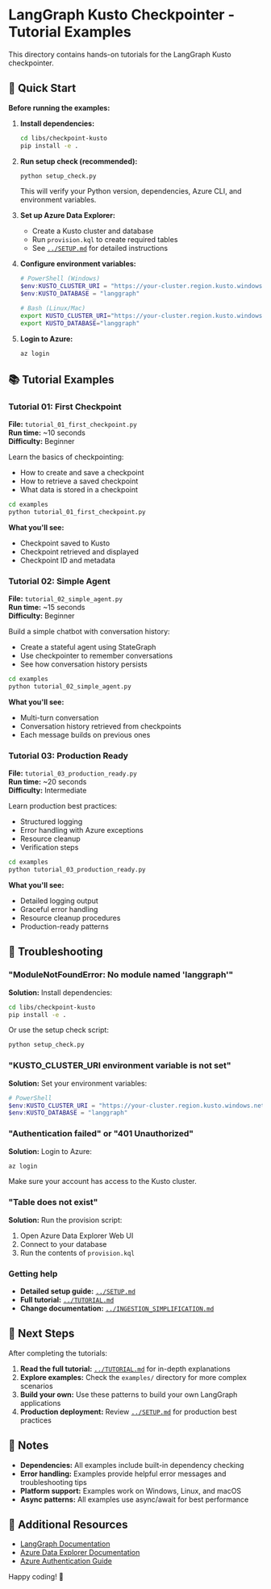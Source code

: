 # LangGraph Kusto Checkpointer - Tutorial Examples

This directory contains hands-on tutorials for the LangGraph Kusto checkpointer.

## 🚀 Quick Start

**Before running the examples:**

1. **Install dependencies:**
   ```bash
   cd libs/checkpoint-kusto
   pip install -e .
   ```

2. **Run setup check (recommended):**
   ```bash
   python setup_check.py
   ```
   This will verify your Python version, dependencies, Azure CLI, and environment variables.

3. **Set up Azure Data Explorer:**
   - Create a Kusto cluster and database
   - Run `provision.kql` to create required tables
   - See [`../SETUP.md`](../SETUP.md) for detailed instructions

4. **Configure environment variables:**
   ```powershell
   # PowerShell (Windows)
   $env:KUSTO_CLUSTER_URI = "https://your-cluster.region.kusto.windows.net"
   $env:KUSTO_DATABASE = "langgraph"
   ```
   ```bash
   # Bash (Linux/Mac)
   export KUSTO_CLUSTER_URI="https://your-cluster.region.kusto.windows.net"
   export KUSTO_DATABASE="langgraph"
   ```

5. **Login to Azure:**
   ```bash
   az login
   ```

## 📚 Tutorial Examples

### Tutorial 01: First Checkpoint
**File:** `tutorial_01_first_checkpoint.py`  
**Run time:** ~10 seconds  
**Difficulty:** Beginner

Learn the basics of checkpointing:
- How to create and save a checkpoint
- How to retrieve a saved checkpoint
- What data is stored in a checkpoint

```bash
cd examples
python tutorial_01_first_checkpoint.py
```

**What you'll see:**
- Checkpoint saved to Kusto
- Checkpoint retrieved and displayed
- Checkpoint ID and metadata

### Tutorial 02: Simple Agent
**File:** `tutorial_02_simple_agent.py`  
**Run time:** ~15 seconds  
**Difficulty:** Beginner

Build a simple chatbot with conversation history:
- Create a stateful agent using StateGraph
- Use checkpointer to remember conversations
- See how conversation history persists

```bash
cd examples
python tutorial_02_simple_agent.py
```

**What you'll see:**
- Multi-turn conversation
- Conversation history retrieved from checkpoints
- Each message builds on previous ones

### Tutorial 03: Production Ready
**File:** `tutorial_03_production_ready.py`  
**Run time:** ~20 seconds  
**Difficulty:** Intermediate

Learn production best practices:
- Structured logging
- Error handling with Azure exceptions
- Resource cleanup
- Verification steps

```bash
cd examples
python tutorial_03_production_ready.py
```

**What you'll see:**
- Detailed logging output
- Graceful error handling
- Resource cleanup procedures
- Production-ready patterns

## 🐛 Troubleshooting

### "ModuleNotFoundError: No module named 'langgraph'"

**Solution:** Install dependencies:
```bash
cd libs/checkpoint-kusto
pip install -e .
```

Or use the setup check script:
```bash
python setup_check.py
```

### "KUSTO_CLUSTER_URI environment variable is not set"

**Solution:** Set your environment variables:
```powershell
# PowerShell
$env:KUSTO_CLUSTER_URI = "https://your-cluster.region.kusto.windows.net"
$env:KUSTO_DATABASE = "langgraph"
```

### "Authentication failed" or "401 Unauthorized"

**Solution:** Login to Azure:
```bash
az login
```

Make sure your account has access to the Kusto cluster.

### "Table does not exist"

**Solution:** Run the provision script:
1. Open Azure Data Explorer Web UI
2. Connect to your database
3. Run the contents of `provision.kql`

### Getting help

- **Detailed setup guide:** [`../SETUP.md`](../SETUP.md)
- **Full tutorial:** [`../TUTORIAL.md`](../TUTORIAL.md)
- **Change documentation:** [`../INGESTION_SIMPLIFICATION.md`](../INGESTION_SIMPLIFICATION.md)

## 🎯 Next Steps

After completing the tutorials:

1. **Read the full tutorial:** [`../TUTORIAL.md`](../TUTORIAL.md) for in-depth explanations
2. **Explore examples:** Check the `examples/` directory for more complex scenarios
3. **Build your own:** Use these patterns to build your own LangGraph applications
4. **Production deployment:** Review [`../SETUP.md`](../SETUP.md) for production best practices

## 📝 Notes

- **Dependencies:** All examples include built-in dependency checking
- **Error handling:** Examples provide helpful error messages and troubleshooting tips
- **Platform support:** Examples work on Windows, Linux, and macOS
- **Async patterns:** All examples use async/await for best performance

## 🔗 Additional Resources

- [LangGraph Documentation](https://langchain-ai.github.io/langgraph/)
- [Azure Data Explorer Documentation](https://docs.microsoft.com/azure/data-explorer/)
- [Azure Authentication Guide](https://docs.microsoft.com/azure/developer/python/azure-sdk-authenticate)

Happy coding! 🎉
